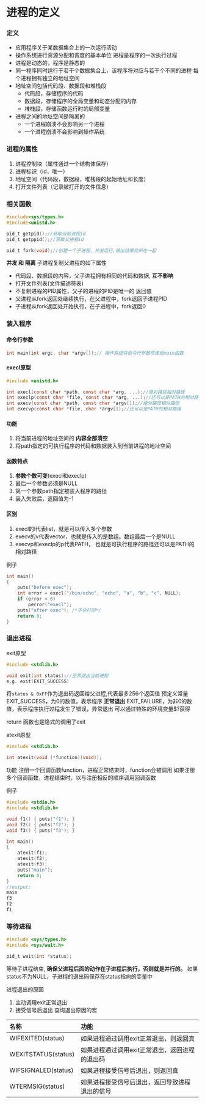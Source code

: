 # 进程的定义

### 定义
- 应用程序关于某数据集合上的一次运行活动
- 操作系统进行资源分配和调度的基本单位
进程是程序的一次执行过程
- 进程是动态的，程序是静态的
- 同一程序同时运行于若干个数据集合上，该程序将对应与若干个不同的进程
每个进程拥有独立的地址空间
- 地址空间包括代码段、数据段和堆栈段
	- 代码段，存储程序的代码
	- 数据段，存储程序的全局变量和动态分配的内存
	- 堆栈段，存储函数运行时的局部变量
- 进程之间的地址空间是隔离的
	- 一个进程崩溃不会影响另一个进程
	- 一个进程崩溃不会影响到操作系统

### 进程的属性

1. 进程控制块（属性通过一个结构体保存）
2. 进程标识（id，唯一）
3. 地址空间（代码段，数据段，堆栈段的起始地址和长度）
4. 打开文件列表（记录被打开的文件信息）

### 相关函数

```c
#include<sys/types.h>
#Include<unistd.h>

pid_t getpid();//获取当前进程id
pid_t getppid();//获取父进程id

pid_t fork(void);//创建一个子进程，并发运行,输出结果交织在一起
```
**并发 和 隔离**
子进程复制父进程的如下属性
- 代码段、数据段的内容，父子进程拥有相同的代码和数据, **互不影响**
- 打开文件列表(文件描述符表)
- 不复制进程的PID属性，父子的进程的PID是唯一的
返回值
- 父进程从fork返回处继续执行，在父进程中，fork返回子进程PID
- 子进程从fork返回处开始执行，在子进程中，fork返回0


### 装入程序

#### 命令行参数
```c
int main(int argc, char *argv[]);// 操作系统将命令行参数传递给main函数
```

#### execl原型

```c
#include <unistd.h>

int execl(const char *path, const char *arg, ...);//绝对路径相对路径
int execlp(const char *file, const char *arg, ...);//还可以是PATH的相对路径
int execv(const char *path, const char *argv[]);//绝对路径相对路径
int execvp(const char *file, char *argv[]);//还可以是PATH的相对路径
```
#### 功能
1. 将当前进程的地址空间的 **内容全部清空**
2. 将path指定的可执行程序的代码和数据装入到当前进程的地址空间

#### 函数特点
1. **参数个数可变**(execl和execlp)
2. 最后一个参数必须是NULL
3. 第一个参数path指定被装入程序的路径
4. 装入失败后，返回值为-1

#### 区别
1. execl的l代表list，就是可以传入多个参数
2. execv的v代表vector，也就是传入的是数组。数组最后一个是NULL
3. execvp和execlp的p代表PATH， 也就是可执行程序的路径还可以是PATH的相对路径


例子
```c
int main()
{ 
    puts("before exec");
    int error = execl("/bin/echo", "echo", "a", "b", "c", NULL);
    if (error < 0)
        perror("execl");
    puts("after exec"); /*不会打印*/
    return 0;
}
```


### 退出进程

exit原型

```c
#include <stdlib.h>

void exit(int status);//正常退出当前进程
e.g. exit(EXIT_SUCCESS)
```
将`status & 0xFF`作为退出码返回给父进程,代表最多256个返回值
预定义常量
EXIT_SUCCESS，为0的数值，表示程序 **正常退出**
EXIT_FAILURE，为非0的数值，表示程序执行过程发生了错误，异常退出
可以通过特殊的环境变量$?获得

return 函数也是隐式的调用了exit


atexit原型

```c
#include <stdlib.h>

int atexit(void (*function)(void));
```
功能
注册一个回调函数function，进程正常结束时，function会被调用
如果注册多个回调函数，进程结束时，以与注册相反的顺序调用回调函数


例子

```c
#include <stdio.h>
#include <stdlib.h>

void f1() { puts("f1"); }
void f2() { puts("f2"); }
void f3() { puts("f3"); }

int main()
{ 
    atexit(f1);
    atexit(f2);
    atexit(f3);
    puts("main");
    return 0;
}
//output:
main
f3
f2
f1
```

### 等待进程

```c
#include <sys/types.h>
#include <sys/wait.h>

pid_t wait(int *status);
```
等待子进程结束, **确保父进程后面的动作在子进程后执行，否则就是并行的。**
如果status不为NULL，子进程的退出码保存在status指向的变量中

进程退出的原因
1. 主动调用exit正常退出
2. 接受信号后退出
查询退出原因的宏


名称|功能
:-|:-
WIFEXITED(status)|如果进程通过调用exit正常退出，则返回真
WEXITSTATUS(status)|如果进程通过调用exit正常退出，返回进程的退出码
WIFSIGNALED(status)|如果进程接受信号后退出，则返回真
WTERMSIG(status)|如果进程接受信号后退出，返回导致进程退出的信号
